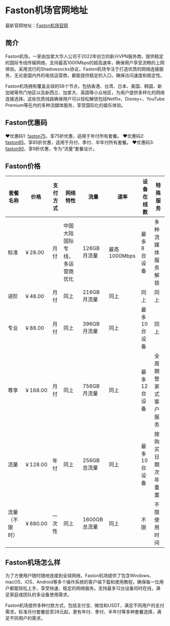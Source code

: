 # Faston机场官网地址

最新官网地址：[Faston机场官网](https://portal.link-fst.com/#/register?code=kWW8EFld)


## 简介

Faston机场，一家由加拿大华人公司于2022年创立的新兴VPN服务商，提供稳定的国际专线传输网络，支持最高1000Mbps的超高速率，确保用户享受流畅的上网体验。采用流行的Shadowsocks协议，Faston机场专注于打造优质的网络连接服务，无论是国内外的电信运营商，都能提供稳定的入口，确保访问速度和稳定性。

Faston机场拥有覆盖全球的58个节点，包括香港、台湾、日本、美国、韩国、新加坡等热门地区以及新西兰、加拿大、英国等小众地区，为用户提供多样化的网络连接选择。这些优质线路确保用户可以轻松解锁包括Netflix、Disney+、YouTube Premium等在内的多种流媒体服务，享受国际化的娱乐体验。



## Faston优惠码

❤优惠码1: [faston75](https://portal.link-fst.com/#/register?code=kWW8EFld)，享75折优惠，适用于年付所有套餐。
❤优惠码2: [faston85](https://portal.link-fst.com/#/register?code=kWW8EFld)，享85折优惠，适用于月付、季付、半年付所有套餐。
❤优惠码3: [faston90](https://portal.link-fst.com/#/register?code=kWW8EFld)，享9折优惠，专为“流量”套餐设计。


## Faston价格

| 套餐名称      | 价格     | 支付方式 | 网络特性                     | 流量        | 速率        | 设备在线数     | 特殊服务                |
|-----------|--------|------|--------------------------|-----------|-----------|----------|-------------------|
| 标准        | ￥28.00 | 月付  | 中国大陆国际专线，多运营商优化 | 126GB月流量 | 最高1000Mbps | 最多8台设备  | 多种流媒体服务解锁       |
| 进阶        | ￥48.00 | 月付  | 同上                        | 216GB月流量 | 同上        | 同上       | 同上                  |
| 专业        | ￥88.00 | 月付  | 同上                        | 396GB月流量 | 同上        | 最多10台设备 | 同上                  |
| 尊享        | ￥168.00| 月付  | 同上                        | 756GB月流量 | 同上        | 最多12台设备 | 全周期管家式客户服务     |
| 流量        | ￥128.00| 年付  | 同上                        | 256GB总流量 | 同上        | 最多10台设备 | 按购买日期次年重置        |
| 流量（不限时） | ￥880.00| 一次性 | 同上                        | 1600GB总流量| 同上        | 不限       | 不限使用时间            |


## Faston机场怎么样

为了方便用户随时随地连接到全球网络，Faston机场提供了包含Windows、macOS、iOS、Android等多个操作系统的客户端下载和使用教程，确保每一位用户都能轻松上手，享受快速、稳定的网络服务。支持最多12台设备同时在线，满足家庭或团队的多设备使用需求。


Faston机场提供多种付款方式，包括支付宝、微信和USDT，满足不同用户的支付需求。标准月付套餐低至28元起，更有年付、季付、半年付等多种套餐选择，满足不同用户的需求。











